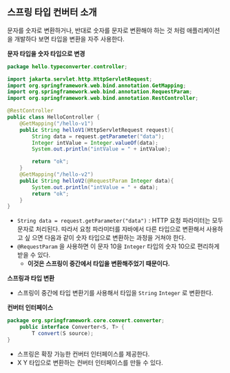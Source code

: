 ## 스프링 타입 컨버터 소개
문자를 숫자로 변환하거나, 반대로 숫자를 문자로 변환해야 하는 것 처럼 애플리케이션을 개발하다 보면 타입을 변환을 자주 사용한다.

**문자 타입을 숫자 타입으로 변경**
```java
package hello.typeconverter.controller;

import jakarta.servlet.http.HttpServletRequest;
import org.springframework.web.bind.annotation.GetMapping;
import org.springframework.web.bind.annotation.RequestParam;
import org.springframework.web.bind.annotation.RestController;

@RestController
public class HelloController {
    @GetMapping("/hello-v1")
    public String helloV1(HttpServletRequest request){
        String data = request.getParameter("data");
        Integer intValue = Integer.valueOf(data);
        System.out.println("intValue = " + intValue);

        return "ok";
    }
    @GetMapping("/hello-v2")
    public String helloV2(@RequestParam Integer data){
        System.out.println("intValue = " + data);
        return "ok";
    }
}
```
- `String data = request.getParameter("data")` : HTTP 요청 파라미터는 모두 문자로 처리된다. 따라서 요청 파라미터를 자바에서 다른 타입으로 변환해서 사용하고 싶 으면 다음과 같이 숫자 타입으로 변환하는 과정을 거쳐야 한다.
- `@RequestParam` 을 사용하면 이 문자 10을 `Integer` 타입의 숫자 10으로 편리하게 받을 수 있다. 
	- **이것은 스프링이 중간에서 타입을 변환해주었기 때문이다.**

**스프링과 타입 변환**
- 스프링이 중간에 타입 변환기를 사용해서 타입을 `String` `Integer` 로 변환한다.

**컨버터 인터페이스**
```java
package org.springframework.core.convert.converter;
	public interface Converter<S, T> {
		T convert(S source);
}
```
- 스프링은 확장 가능한 컨버터 인터페이스를 제공한다.
- X Y 타입으로 변환하는 컨버터 인터페이스를 만들 수 있다.



